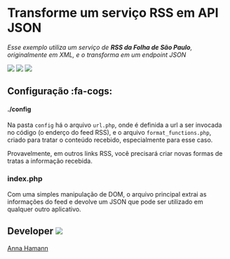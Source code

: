
# Transforme um serviço RSS em API JSON

*Esse exemplo utiliza um serviço de **RSS da Folha de São Paulo**, originalmente em XML, e o transforma em um endpoint JSON*

[![](https://img.shields.io/badge/MADE%20WITH-PHP-blueviolet)](https://img.shields.io/badge/MADE%20WITH-PHP-blueviolet)  [![](https://img.shields.io/badge/-RSS-orange)](https://img.shields.io/badge/-RSS-orange)  [![](https://img.shields.io/badge/-JSON-green)](http://https://img.shields.io/badge/-JSON-green)

## Configuração :fa-cogs: 
#### ./config
Na pasta `config` há o arquivo `url.php`, onde é definida a url a ser invocada no código (o enderço do feed RSS), e o arquivo `format_functions.php`, criado para tratar o conteúdo recebido, especialmente para esse caso.

Provavelmente, em outros links RSS, você precisará criar novas formas de tratas a informação recebida.

### index.php
Com uma simples manipulação de DOM, o arquivo principal extrai as informações do feed e devolve um JSON que pode ser utilizado em qualquer outro aplicativo.

## Developer [![](https://img.shields.io/badge/contact-me-success)](https://img.shields.io/badge/contact-me-success)
[Anna Hamann](mailto:anna@soldi.dev.br "Anna Hamann")
